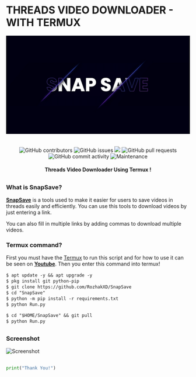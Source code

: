 # THREADS VIDEO DOWNLOADER - WITH TERMUX
<div align="center">
  <img src="Penyimpanan/SnapSave.jpeg">
  <br>
  <br>
  <p>
    <img alt="GitHub contributors" src="https://img.shields.io/github/contributors/rozhakxd/SnapSave">
    <img alt="GitHub issues" src="https://img.shields.io/github/issues/rozhakxd/SnapSave">
    <img src="https://img.shields.io/badge/PRs-welcome-brightgreen.svg?style=shields">
    <img alt="GitHub pull requests" src="https://img.shields.io/github/issues-pr/rozhakxd/SnapSave">
    <img alt="GitHub commit activity" src="https://img.shields.io/github/commit-activity/m/rozhakxd/SnapSave">
    <img alt="Maintenance" src="https://img.shields.io/maintenance/no/2024">
  </p>
  <h4> Threads Video Downloader Using Termux ! </h4>
</div>

##

### What is SnapSave?
[**SnapSave**](https://github.com/RozhakXD/SnapSave) is a tools used to make it easier for users to save videos in threads easily and efficiently. You can use this tools to download videos by just entering a link.

You can also fill in multiple links by adding commas to download multiple videos.

### Termux command?
First you must have the [Termux](https://f-droid.org/repo/com.termux_118.apk) to run this script and for how to use it can be seen on [**Youtube**](https://www.youtube.com/rozhakid). Then you enter this command into termux!

```
$ apt update -y && apt upgrade -y
$ pkg install git python-pip
$ git clone https://github.com/RozhakXD/SnapSave
$ cd "SnapSave"
$ python -m pip install -r requirements.txt
$ python Run.py
```

```
$ cd "$HOME/SnapSave" && git pull
$ python Run.py
```

##

### Screenshot
![Screenshot](https://github.com/RozhakXD/SnapSave/assets/65714340/d921108b-0f8c-482a-b003-969ff06b126b)

##
```python
print("Thank You!")
```
##
